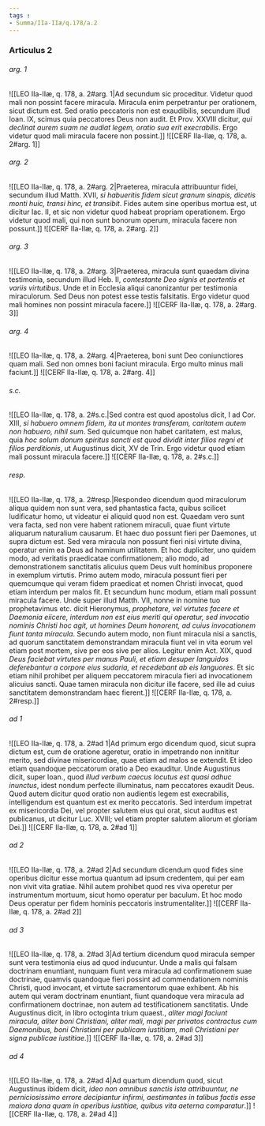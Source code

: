 ```yaml
---
tags : 
- Summa/IIa-IIæ/q.178/a.2
---
```


### Articulus 2

###### arg. 1
![[LEO IIa-IIæ, q. 178, a. 2#arg. 1|Ad secundum sic proceditur. Videtur quod mali non possint facere miracula. Miracula enim perpetrantur per orationem, sicut dictum est. Sed oratio peccatoris non est exaudibilis, secundum illud Ioan. IX, scimus quia peccatores Deus non audit. Et Prov. XXVIII dicitur, *qui declinat aurem suam ne audiat legem, oratio sua erit execrabilis*. Ergo videtur quod mali miracula facere non possint.]]
![[CERF IIa-IIæ, q. 178, a. 2#arg. 1]]

###### arg. 2
![[LEO IIa-IIæ, q. 178, a. 2#arg. 2|Praeterea, miracula attribuuntur fidei, secundum illud Matth. XVII, *si habueritis fidem sicut granum sinapis, dicetis monti huic, transi hinc, et transibit*. Fides autem sine operibus mortua est, ut dicitur Iac. II, et sic non videtur quod habeat propriam operationem. Ergo videtur quod mali, qui non sunt bonorum operum, miracula facere non possunt.]]
![[CERF IIa-IIæ, q. 178, a. 2#arg. 2]]

###### arg. 3
![[LEO IIa-IIæ, q. 178, a. 2#arg. 3|Praeterea, miracula sunt quaedam divina testimonia, secundum illud Heb. II, *contestante Deo signis et portentis et variis virtutibus*. Unde et in Ecclesia aliqui canonizantur per testimonia miraculorum. Sed Deus non potest esse testis falsitatis. Ergo videtur quod mali homines non possint miracula facere.]]
![[CERF IIa-IIæ, q. 178, a. 2#arg. 3]]

###### arg. 4
![[LEO IIa-IIæ, q. 178, a. 2#arg. 4|Praeterea, boni sunt Deo coniunctiores quam mali. Sed non omnes boni faciunt miracula. Ergo multo minus mali faciunt.]]
![[CERF IIa-IIæ, q. 178, a. 2#arg. 4]]

###### s.c.
![[LEO IIa-IIæ, q. 178, a. 2#s.c.|Sed contra est quod apostolus dicit, I ad Cor. XIII, *si habuero omnem fidem, ita ut montes transferam, caritatem autem non habuero, nihil sum*. Sed quicumque non habet caritatem, est malus, quia *hoc solum donum spiritus sancti est quod dividit inter filios regni et filios perditionis*, ut Augustinus dicit, XV de Trin. Ergo videtur quod etiam mali possunt miracula facere.]]
![[CERF IIa-IIæ, q. 178, a. 2#s.c.]]

###### resp.
![[LEO IIa-IIæ, q. 178, a. 2#resp.|Respondeo dicendum quod miraculorum aliqua quidem non sunt vera, sed phantastica facta, quibus scilicet ludificatur homo, ut videatur ei aliquid quod non est. Quaedam vero sunt vera facta, sed non vere habent rationem miraculi, quae fiunt virtute aliquarum naturalium causarum. Et haec duo possunt fieri per Daemones, ut supra dictum est. Sed vera miracula non possunt fieri nisi virtute divina, operatur enim ea Deus ad hominum utilitatem. Et hoc dupliciter, uno quidem modo, ad veritatis praedicatae confirmationem; alio modo, ad demonstrationem sanctitatis alicuius quem Deus vult hominibus proponere in exemplum virtutis. Primo autem modo, miracula possunt fieri per quemcumque qui veram fidem praedicat et nomen Christi invocat, quod etiam interdum per malos fit. Et secundum hunc modum, etiam mali possunt miracula facere. Unde super illud Matth. VII, nonne in nomine tuo prophetavimus etc. dicit Hieronymus, *prophetare, vel virtutes facere et Daemonia eiicere, interdum non est eius meriti qui operatur, sed invocatio nominis Christi hoc agit, ut homines Deum honorent, ad cuius invocationem fiunt tanta miracula*. Secundo autem modo, non fiunt miracula nisi a sanctis, ad quorum sanctitatem demonstrandam miracula fiunt vel in vita eorum vel etiam post mortem, sive per eos sive per alios. Legitur enim Act. XIX, quod *Deus faciebat virtutes per manus Pauli, et etiam desuper languidos deferebantur a corpore eius sudaria, et recedebant ab eis languores*. Et sic etiam nihil prohibet per aliquem peccatorem miracula fieri ad invocationem alicuius sancti. Quae tamen miracula non dicitur ille facere, sed ille ad cuius sanctitatem demonstrandam haec fierent.]]
![[CERF IIa-IIæ, q. 178, a. 2#resp.]]

###### ad 1
![[LEO IIa-IIæ, q. 178, a. 2#ad 1|Ad primum ergo dicendum quod, sicut supra dictum est, cum de oratione ageretur, oratio in impetrando non innititur merito, sed divinae misericordiae, quae etiam ad malos se extendit. Et ideo etiam quandoque peccatorum oratio a Deo exauditur. Unde Augustinus dicit, super Ioan., quod *illud verbum caecus locutus est quasi adhuc inunctus*, idest nondum perfecte illuminatus, nam peccatores exaudit Deus. Quod autem dicitur quod oratio non audientis legem est execrabilis, intelligendum est quantum est ex merito peccatoris. Sed interdum impetrat ex misericordia Dei, vel propter salutem eius qui orat, sicut auditus est publicanus, ut dicitur Luc. XVIII; vel etiam propter salutem aliorum et gloriam Dei.]]
![[CERF IIa-IIæ, q. 178, a. 2#ad 1]]

###### ad 2
![[LEO IIa-IIæ, q. 178, a. 2#ad 2|Ad secundum dicendum quod fides sine operibus dicitur esse mortua quantum ad ipsum credentem, qui per eam non vivit vita gratiae. Nihil autem prohibet quod res viva operetur per instrumentum mortuum, sicut homo operatur per baculum. Et hoc modo Deus operatur per fidem hominis peccatoris instrumentaliter.]]
![[CERF IIa-IIæ, q. 178, a. 2#ad 2]]

###### ad 3
![[LEO IIa-IIæ, q. 178, a. 2#ad 3|Ad tertium dicendum quod miracula semper sunt vera testimonia eius ad quod inducuntur. Unde a malis qui falsam doctrinam enuntiant, nunquam fiunt vera miracula ad confirmationem suae doctrinae, quamvis quandoque fieri possint ad commendationem nominis Christi, quod invocant, et virtute sacramentorum quae exhibent. Ab his autem qui veram doctrinam enuntiant, fiunt quandoque vera miracula ad confirmationem doctrinae, non autem ad testificationem sanctitatis. Unde Augustinus dicit, in libro octoginta trium quaest., *aliter magi faciunt miracula, aliter boni Christiani, aliter mali, magi per privatos contractus cum Daemonibus, boni Christiani per publicam iustitiam, mali Christiani per signa publicae iustitiae*.]]
![[CERF IIa-IIæ, q. 178, a. 2#ad 3]]

###### ad 4
![[LEO IIa-IIæ, q. 178, a. 2#ad 4|Ad quartum dicendum quod, sicut Augustinus ibidem dicit, *ideo non omnibus sanctis ista attribuuntur, ne perniciosissimo errore decipiantur infirmi, aestimantes in talibus factis esse maiora dona quam in operibus iustitiae, quibus vita aeterna comparatur*.]]
![[CERF IIa-IIæ, q. 178, a. 2#ad 4]]

